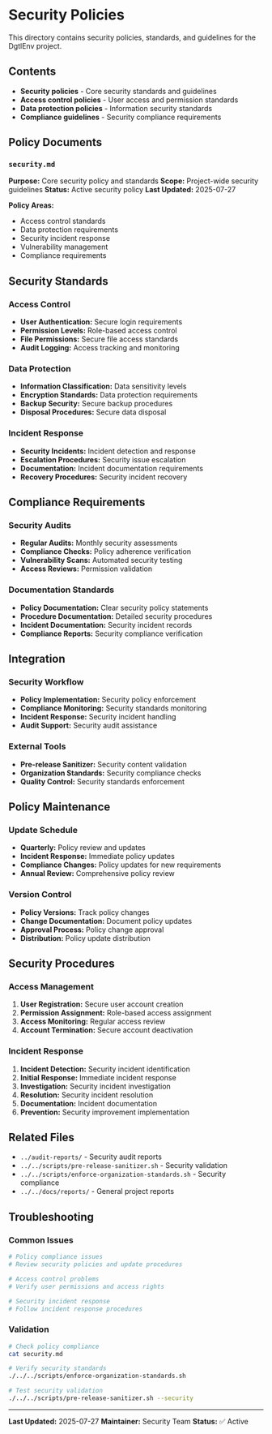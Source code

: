 # Security Policies

This directory contains security policies, standards, and guidelines for the DgtlEnv project.

## Contents

- **Security policies** - Core security standards and guidelines
- **Access control policies** - User access and permission standards
- **Data protection policies** - Information security standards
- **Compliance guidelines** - Security compliance requirements

## Policy Documents

### `security.md`
**Purpose:** Core security policy and standards
**Scope:** Project-wide security guidelines
**Status:** Active security policy
**Last Updated:** 2025-07-27

**Policy Areas:**
- Access control standards
- Data protection requirements
- Security incident response
- Vulnerability management
- Compliance requirements

## Security Standards

### Access Control
- **User Authentication:** Secure login requirements
- **Permission Levels:** Role-based access control
- **File Permissions:** Secure file access standards
- **Audit Logging:** Access tracking and monitoring

### Data Protection
- **Information Classification:** Data sensitivity levels
- **Encryption Standards:** Data protection requirements
- **Backup Security:** Secure backup procedures
- **Disposal Procedures:** Secure data disposal

### Incident Response
- **Security Incidents:** Incident detection and response
- **Escalation Procedures:** Security issue escalation
- **Documentation:** Incident documentation requirements
- **Recovery Procedures:** Security incident recovery

## Compliance Requirements

### Security Audits
- **Regular Audits:** Monthly security assessments
- **Compliance Checks:** Policy adherence verification
- **Vulnerability Scans:** Automated security testing
- **Access Reviews:** Permission validation

### Documentation Standards
- **Policy Documentation:** Clear security policy statements
- **Procedure Documentation:** Detailed security procedures
- **Incident Documentation:** Security incident records
- **Compliance Reports:** Security compliance verification

## Integration

### Security Workflow
- **Policy Implementation:** Security policy enforcement
- **Compliance Monitoring:** Security standards monitoring
- **Incident Response:** Security incident handling
- **Audit Support:** Security audit assistance

### External Tools
- **Pre-release Sanitizer:** Security content validation
- **Organization Standards:** Security compliance checks
- **Quality Control:** Security standards enforcement

## Policy Maintenance

### Update Schedule
- **Quarterly:** Policy review and updates
- **Incident Response:** Immediate policy updates
- **Compliance Changes:** Policy updates for new requirements
- **Annual Review:** Comprehensive policy review

### Version Control
- **Policy Versions:** Track policy changes
- **Change Documentation:** Document policy updates
- **Approval Process:** Policy change approval
- **Distribution:** Policy update distribution

## Security Procedures

### Access Management
1. **User Registration:** Secure user account creation
2. **Permission Assignment:** Role-based access assignment
3. **Access Monitoring:** Regular access review
4. **Account Termination:** Secure account deactivation

### Incident Response
1. **Incident Detection:** Security incident identification
2. **Initial Response:** Immediate incident response
3. **Investigation:** Security incident investigation
4. **Resolution:** Security incident resolution
5. **Documentation:** Incident documentation
6. **Prevention:** Security improvement implementation

## Related Files

- `../audit-reports/` - Security audit reports
- `../../scripts/pre-release-sanitizer.sh` - Security validation
- `../../scripts/enforce-organization-standards.sh` - Security compliance
- `../../docs/reports/` - General project reports

## Troubleshooting

### Common Issues
```bash
# Policy compliance issues
# Review security policies and update procedures

# Access control problems
# Verify user permissions and access rights

# Security incident response
# Follow incident response procedures
```

### Validation
```bash
# Check policy compliance
cat security.md

# Verify security standards
./../../scripts/enforce-organization-standards.sh

# Test security validation
./../../scripts/pre-release-sanitizer.sh --security
```

---

**Last Updated:** 2025-07-27
**Maintainer:** Security Team
**Status:** ✅ Active
